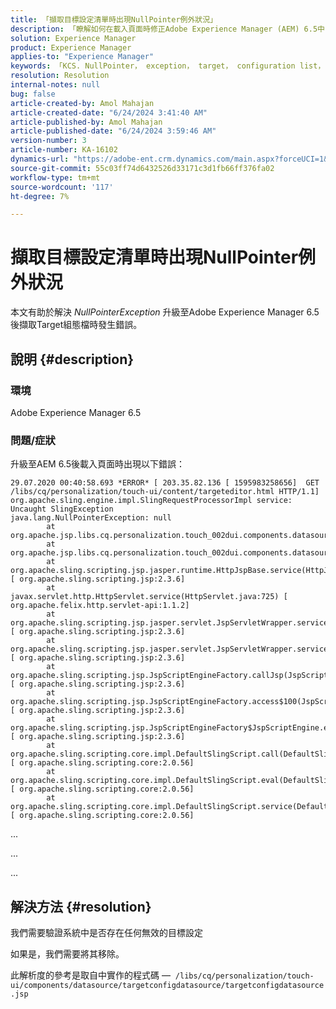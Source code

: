 ```yaml
---
title: 「擷取目標設定清單時出現NullPointer例外狀況」
description: 「瞭解如何在載入頁面時修正Adobe Experience Manager (AEM) 6.5中的NullPointer錯誤。」
solution: Experience Manager
product: Experience Manager
applies-to: "Experience Manager"
keywords: 「KCS. NullPointer， exception， target， configuration list， AEM 6.5， Experience Manager」
resolution: Resolution
internal-notes: null
bug: false
article-created-by: Amol Mahajan
article-created-date: "6/24/2024 3:41:40 AM"
article-published-by: Amol Mahajan
article-published-date: "6/24/2024 3:59:46 AM"
version-number: 3
article-number: KA-16102
dynamics-url: "https://adobe-ent.crm.dynamics.com/main.aspx?forceUCI=1&pagetype=entityrecord&etn=knowledgearticle&id=8d004fa8-db31-ef11-8409-00224809adb3"
source-git-commit: 55c03ff74d6432526d33171c3d1fb66ff376fa02
workflow-type: tm+mt
source-wordcount: '117'
ht-degree: 7%

---
```


# 擷取目標設定清單時出現NullPointer例外狀況


本文有助於解決 *NullPointerException* 升級至Adobe Experience Manager 6.5後擷取Target組態檔時發生錯誤。

## 說明 {#description}


### <b>環境</b>

Adobe Experience Manager 6.5



### <b>問題/症狀</b>

升級至AEM 6.5後載入頁面時出現以下錯誤：




```
29.07.2020 00:40:58.693 *ERROR* [ 203.35.82.136 [ 1595983258656]  GET /libs/cq/personalization/touch-ui/content/targeteditor.html HTTP/1.1]  org.apache.sling.engine.impl.SlingRequestProcessorImpl service: Uncaught SlingException
java.lang.NullPointerException: null
        at org.apache.jsp.libs.cq.personalization.touch_002dui.components.datasource.targetconfigdatasource.targetconfigdatasource_jsp.addTntConfigs(targetconfigdatasource_jsp.java:47)
        at org.apache.jsp.libs.cq.personalization.touch_002dui.components.datasource.targetconfigdatasource.targetconfigdatasource_jsp._jspService(targetconfigdatasource_jsp.java:201)
        at org.apache.sling.scripting.jsp.jasper.runtime.HttpJspBase.service(HttpJspBase.java:70) [ org.apache.sling.scripting.jsp:2.3.6] 
        at javax.servlet.http.HttpServlet.service(HttpServlet.java:725) [ org.apache.felix.http.servlet-api:1.1.2] 
        at org.apache.sling.scripting.jsp.jasper.servlet.JspServletWrapper.service(JspServletWrapper.java:502) [ org.apache.sling.scripting.jsp:2.3.6] 
        at org.apache.sling.scripting.jsp.jasper.servlet.JspServletWrapper.service(JspServletWrapper.java:449) [ org.apache.sling.scripting.jsp:2.3.6] 
        at org.apache.sling.scripting.jsp.JspScriptEngineFactory.callJsp(JspScriptEngineFactory.java:339) [ org.apache.sling.scripting.jsp:2.3.6] 
        at org.apache.sling.scripting.jsp.JspScriptEngineFactory.access$100(JspScriptEngineFactory.java:97) [ org.apache.sling.scripting.jsp:2.3.6] 
        at org.apache.sling.scripting.jsp.JspScriptEngineFactory$JspScriptEngine.eval(JspScriptEngineFactory.java:600) [ org.apache.sling.scripting.jsp:2.3.6] 
        at org.apache.sling.scripting.core.impl.DefaultSlingScript.call(DefaultSlingScript.java:388) [ org.apache.sling.scripting.core:2.0.56] 
        at org.apache.sling.scripting.core.impl.DefaultSlingScript.eval(DefaultSlingScript.java:184) [ org.apache.sling.scripting.core:2.0.56] 
        at org.apache.sling.scripting.core.impl.DefaultSlingScript.service(DefaultSlingScript.java:491) [ org.apache.sling.scripting.core:2.0.56]
```


...

...

...


## 解決方法 {#resolution}


我們需要驗證系統中是否存在任何無效的目標設定

如果是，我們需要將其移除。

此解析度的參考是取自中實作的程式碼 —  `/libs/cq/personalization/touch-ui/components/datasource/targetconfigdatasource/targetconfigdatasource.jsp`
